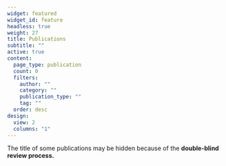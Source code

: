 ```yaml
---
widget: featured
widget_id: feature
headless: true
weight: 27
title: Publications
subtitle: ""
active: true
content:
  page_type: publication
  count: 0
  filters:
    author: ""
    category: ""
    publication_type: ""
    tag: ""
  order: desc
design:
  view: 2
  columns: "1"
---
```

The title of some publications may be hidden because of the **double-blind review process.**